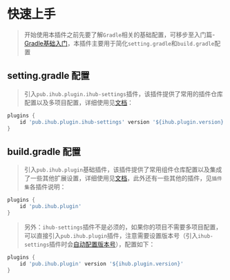 # 快速上手

> 开始使用本插件之前先要了解`Gradle`相关的基础配置，可移步至入门篇-[Gradle基础入门](basics/gradleBasic)，本插件主要用于简化`setting.gradle`和`build.gradle`配置

## setting.gradle 配置

> 引入`pub.ihub.plugin.ihub-settings`插件，该插件提供了常用的插件仓库配置以及多项目配置，详细使用见[文档](iHubSettings)：

```groovy
plugins {
    id 'pub.ihub.plugin.ihub-settings' version '${ihub.plugin.version}'
}
```

## build.gradle 配置

> 引入`pub.ihub.plugin`基础插件，该插件提供了常用组件仓库配置以及集成了一些其他扩展设置，详细使用见[文档](iHub)，此外还有一些其他的插件，见`插件集`各插件说明：

```groovy
plugins {
    id 'pub.ihub.plugin'
}
```
> 另外：`ihub-settings`插件不是必须的，如果你的项目不需要多项目配置，可以直接引入`pub.ihub.plugin`插件，注意需要设置版本号（引入`ihub-settings`插件时会[自动配置版本号](iHubSettings#默认版本)），配置如下：

```groovy
plugins {
    id 'pub.ihub.plugin' version '${ihub.plugin.version}'
}
```
